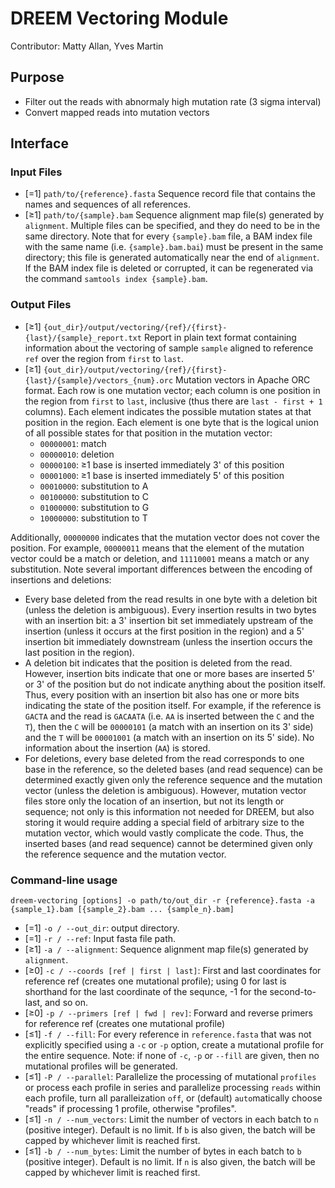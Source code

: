 # DREEM Vectoring Module
Contributor: Matty Allan, Yves Martin

## Purpose
- Filter out the reads with abnormaly high mutation rate (3 sigma interval)
- Convert mapped reads into mutation vectors


## Interface

### Input Files
- [=1] ```path/to/{reference}.fasta``` Sequence record file that contains the names and sequences of all references.
- [≥1] ```path/to/{sample}.bam``` Sequence alignment map file(s) generated by ```alignment```. Multiple files can be specified, and they do need to be in the same directory. Note that for every ```{sample}.bam``` file, a BAM index file with the same name (i.e. ```{sample}.bam.bai```) must be present in the same directory; this file is generated automatically near the end of ```alignment```. If the BAM index file is deleted or corrupted, it can be regenerated via the command ```samtools index {sample}.bam```.

### Output Files
- [≥1] ```{out_dir}/output/vectoring/{ref}/{first}-{last}/{sample}_report.txt``` Report in plain text format containing information about the vectoring of sample ```sample``` aligned to reference ```ref``` over the region from ```first``` to ```last```.
- [≥1] ```{out_dir}/output/vectoring/{ref}/{first}-{last}/{sample}/vectors_{num}.orc``` Mutation vectors in Apache ORC format. Each row is one mutation vector; each column is one position in the region from ```first``` to ```last```, inclusive (thus there are ```last - first + 1``` columns). Each element indicates the possible mutation states at that position in the region. Each element is one byte that is the logical union of all possible states for that position in the mutation vector:
  - ```00000001```: match
  - ```00000010```: deletion
  - ```00000100```: ≥1 base is inserted immediately 3' of this position
  - ```00001000```: ≥1 base is inserted immediately 5' of this position
  - ```00010000```: substitution to A
  - ```00100000```: substitution to C
  - ```01000000```: substitution to G
  - ```10000000```: substitution to T

Additionally, ```00000000``` indicates that the mutation vector does not cover the position. For example, ```00000011``` means that the element of the mutation vector could be a match or deletion, and ```11110001``` means a match or any substitution. Note several important differences between the encoding of insertions and deletions:
- Every base deleted from the read results in one byte with a deletion bit (unless the deletion is ambiguous). Every insertion results in two bytes with an insertion bit: a 3' insertion bit set immediately upstream of the insertion (unless it occurs at the first position in the region) and a 5' insertion bit immediately downstream (unless the insertion occurs the last position in the region).
- A deletion bit indicates that the position is deleted from the read. However, insertion bits indicate that one or more bases are inserted 5' or 3' of the position but do not indicate anything about the position itself. Thus, every position with an insertion bit also has one or more bits indicating the state of the position itself. For example, if the reference is ```GACTA``` and the read is ```GACAATA``` (i.e. ```AA``` is inserted between the ```C``` and the ```T```), then the ```C``` will be ```00000101``` (a match with an insertion on its 3' side) and the ```T``` will be ```00001001``` (a match with an insertion on its 5' side). No information about the insertion (```AA```) is stored.
- For deletions, every base deleted from the read corresponds to one base in the reference, so the deleted bases (and read sequence) can be determined exactly given only the reference sequence and the mutation vector (unless the deletion is ambiguous). However, mutation vector files store only the location of an insertion, but not its length or sequence; not only is this information not needed for DREEM, but also storing it would require adding a special field of arbitrary size to the mutation vector, which would vastly complicate the code. Thus, the inserted bases (and read sequence) cannot be determined given only the reference sequence and the mutation vector.

### Command-line usage
```dreem-vectoring [options] -o path/to/out_dir -r {reference}.fasta -a {sample_1}.bam [{sample_2}.bam ... {sample_n}.bam]```
- [=1] ```-o / --out_dir```: output directory.
- [=1] ```-r / --ref```: Input fasta file path.
- [≥1] ```-a / --alignment```: Sequence alignment map file(s) generated by ```alignment```.
- [≥0] ```-c / --coords [ref | first | last]```: First and last coordinates for reference ref (creates one mutational profile); using 0 for last is shorthand for the last coordinate of the sequnce, -1 for the second-to-last, and so on.
- [≥0] ```-p / --primers [ref | fwd | rev]```: Forward and reverse primers for reference ref (creates one mutational profile)
- [≤1] ```-f / --fill```: For every reference in ```reference.fasta``` that was not explicitly specified using a ```-c``` or ```-p``` option, create a mutational profile for the entire sequence. Note: if none of ```-c```, ```-p``` or ```--fill``` are given, then no mutational profiles will be generated.
- [≤1] ```-P / --parallel```: Parallelize the processing of mutational ```profiles``` or process each profile in series and parallelize processing ```reads``` within each profile, turn all paralleization ```off```, or (default) ```auto```matically choose "reads" if processing 1 profile, otherwise "profiles".
- [≤1] ```-n / --num_vectors```: Limit the number of vectors in each batch to ```n``` (positive integer). Default is no limit. If ```b``` is also given, the batch will be capped by whichever limit is reached first.
- [≤1] ```-b / --num_bytes```: Limit the number of bytes in each batch to ```b``` (positive integer). Default is no limit. If ```n``` is also given, the batch will be capped by whichever limit is reached first.
